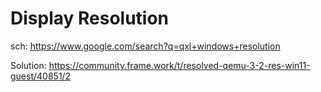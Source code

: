 # Display Resolution
sch: https://www.google.com/search?q=qxl+windows+resolution

Solution: https://community.frame.work/t/resolved-qemu-3-2-res-win11-guest/40851/2
